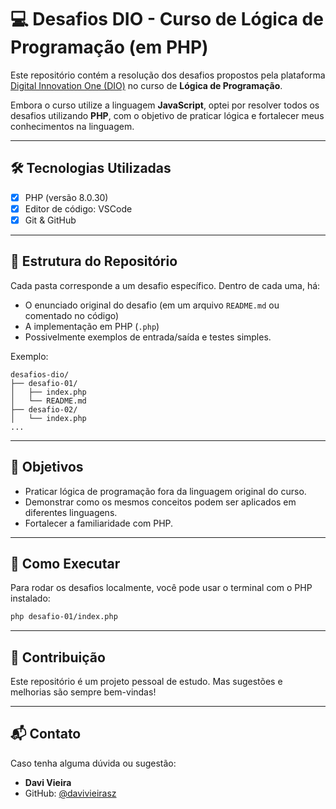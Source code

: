 # 💻 Desafios DIO - Curso de Lógica de Programação (em PHP)

Este repositório contém a resolução dos desafios propostos pela plataforma [Digital Innovation One (DIO)](https://www.dio.me/) no curso de **Lógica de Programação**.

Embora o curso utilize a linguagem **JavaScript**, optei por resolver todos os desafios utilizando **PHP**, com o objetivo de praticar lógica e fortalecer meus conhecimentos na linguagem.

---

## 🛠 Tecnologias Utilizadas

- [x] PHP (versão 8.0.30)
- [x] Editor de código: VSCode
- [x] Git & GitHub

---

## 📁 Estrutura do Repositório

Cada pasta corresponde a um desafio específico. Dentro de cada uma, há:

- O enunciado original do desafio (em um arquivo `README.md` ou comentado no código)
- A implementação em PHP (`.php`)
- Possivelmente exemplos de entrada/saída e testes simples.

Exemplo:
```
desafios-dio/
├── desafio-01/
│   ├── index.php
│   └── README.md
├── desafio-02/
│   └── index.php
...
```

---

## 🎯 Objetivos

- Praticar lógica de programação fora da linguagem original do curso.
- Demonstrar como os mesmos conceitos podem ser aplicados em diferentes linguagens.
- Fortalecer a familiaridade com PHP.

---

## 🚀 Como Executar

Para rodar os desafios localmente, você pode usar o terminal com o PHP instalado:

```bash
php desafio-01/index.php
```

---

## 🤝 Contribuição

Este repositório é um projeto pessoal de estudo. Mas sugestões e melhorias são sempre bem-vindas!

---

## 📬 Contato

Caso tenha alguma dúvida ou sugestão:

- **Davi Vieira**  
- GitHub: [@davivieirasz](https://github.com/davivieirasz)